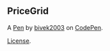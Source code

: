 PriceGrid
-------


A [Pen](https://codepen.io/bivek2003/pen/BaVXQed) by [bivek2003](https://codepen.io/bivek2003) on [CodePen](https://codepen.io).

[License](https://codepen.io/license/pen/BaVXQed).
